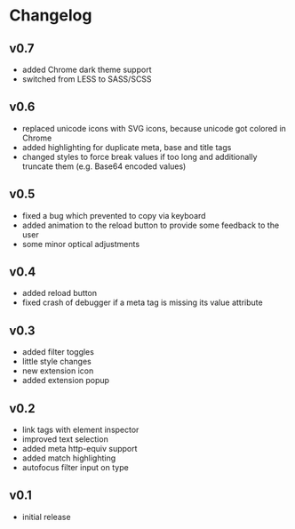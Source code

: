 # Changelog

## v0.7

- added Chrome dark theme support
- switched from LESS to SASS/SCSS

## v0.6

- replaced unicode icons with SVG icons, because unicode got colored in Chrome
- added highlighting for duplicate meta, base and title tags
- changed styles to force break values if too long and additionally truncate them (e.g. Base64 encoded values)

## v0.5

- fixed a bug which prevented to copy via keyboard
- added animation to the reload button to provide some feedback to the user
- some minor optical adjustments

## v0.4

- added reload button
- fixed crash of debugger if a meta tag is missing its value attribute

## v0.3

- added filter toggles
- little style changes
- new extension icon
- added extension popup

## v0.2

- link tags with element inspector
- improved text selection
- added meta http-equiv support
- added match highlighting
- autofocus filter input on type

## v0.1

- initial release
